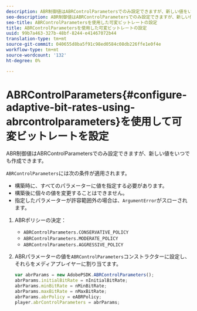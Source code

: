 ```yaml
---
description: ABR制御値はABRControlParametersでのみ設定できますが、新しい値をいつでも作成できます。
seo-description: ABR制御値はABRControlParametersでのみ設定できますが、新しい値をいつでも作成できます。
seo-title: ABRControlParametersを使用した可変ビットレートの設定
title: ABRControlParametersを使用した可変ビットレートの設定
uuid: 99b7a463-327b-48bf-8244-e41467072b44
translation-type: tm+mt
source-git-commit: 040655d8ba5f91c98ed0584c08db226ffe1e0f4e
workflow-type: tm+mt
source-wordcount: '132'
ht-degree: 0%

---
```



# ABRControlParameters{#configure-adaptive-bit-rates-using-abrcontrolparameters}を使用して可変ビットレートを設定

ABR制御値はABRControlParametersでのみ設定できますが、新しい値をいつでも作成できます。

`ABRControlParameters`には次の条件が適用されます。

* 構築時に、すべてのパラメーターに値を指定する必要があります。
* 構築後に個々の値を変更することはできません。
* 指定したパラメーターが許容範囲外の場合は、`ArgumentError`がスローされます。

1. ABRポリシーの決定：

   * `ABRControlParameters.CONSERVATIVE_POLICY`
   * `ABRControlParameters.MODERATE_POLICY`
   * `ABRControlParameters.AGGRESSIVE_POLICY`

1. ABRパラメーターの値を`ABRControlParameters`コンストラクターに設定し、それらをメディアプレイヤーに割り当てます。

   ```js
   var abrParams = new AdobePSDK.ABRControlParameters(); 
   abrParams.initialBitRate = nInitialBitRate; 
   abrParams.minBitRate = nMinBitRate; 
   abrParams.maxBitRate = nMaxBitRate; 
   abrParams.abrPolicy = eABRPolicy; 
   player.abrControlParameters = abrParams;
   ```

